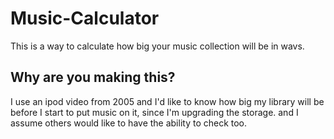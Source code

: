 # Music-Calculator
This is a way to calculate how big your music collection will be in wavs.

## Why are you making this?
I use an ipod video from 2005 and I'd like to know how big my library will be before I start to put music on it, since I'm upgrading the storage. and I 
assume others would like to have the ability to check too.
